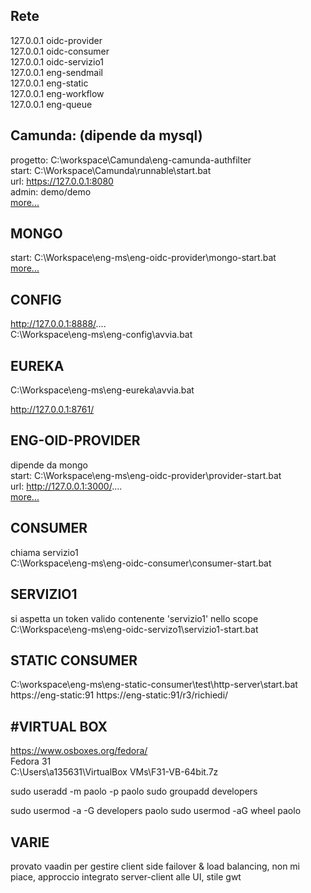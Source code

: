 
Rete
---

127.0.0.1	oidc-provider  
127.0.0.1	oidc-consumer  
127.0.0.1	oidc-servizio1  
127.0.0.1	eng-sendmail  
127.0.0.1	eng-static  
127.0.0.1	eng-workflow  
127.0.0.1	eng-queue  

Camunda: (dipende da mysql)
---

progetto: C:\workspace\Camunda\eng-camunda-authfilter  
start: C:\Workspace\Camunda\runnable\start.bat  
url: https://127.0.0.1:8080  
admin: demo/demo  
[more...](./camunda.md)

MONGO
-----
start: C:\Workspace\eng-ms\eng-oidc-provider\mongo-start.bat  
[more...](./mongodb.md)

CONFIG
------
http://127.0.0.1:8888/....  
C:\Workspace\eng-ms\eng-config\avvia.bat

EUREKA
---
C:\Workspace\eng-ms\eng-eureka\avvia.bat

http://127.0.0.1:8761/

ENG-OID-PROVIDER  
---

dipende da mongo  
start: C:\Workspace\eng-ms\eng-oidc-provider\provider-start.bat  
url: http://127.0.0.1:3000/....  
[more...](./oidc-provider.md)




## CONSUMER
chiama servizio1  
C:\Workspace\eng-ms\eng-oidc-consumer\consumer-start.bat

## SERVIZIO1 
si aspetta un token valido contenente 'servizio1' nello scope  
C:\Workspace\eng-ms\eng-oidc-servizo1\servizio1-start.bat

## STATIC CONSUMER
C:\workspace\eng-ms\eng-static-consumer\test\http-server\start.bat
https://eng-static:91
https://eng-static:91/r3/richiedi/

#VIRTUAL BOX
---
https://www.osboxes.org/fedora/  
Fedora 31  
C:\Users\a135631\VirtualBox VMs\F31-VB-64bit.7z  

sudo useradd -m paolo -p paolo
sudo groupadd developers

sudo usermod -a -G developers paolo
sudo usermod -aG wheel paolo



VARIE
---
provato vaadin per gestire client side failover & load balancing, non mi piace, approccio integrato server-client alle UI, stile gwt  
